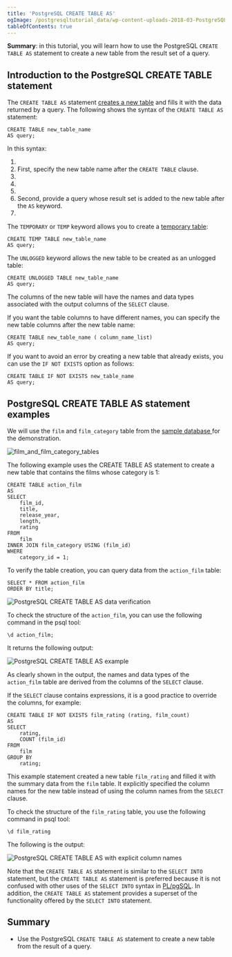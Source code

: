 ```yaml
---
title: 'PostgreSQL CREATE TABLE AS'
ogImage: /postgresqltutorial_data/wp-content-uploads-2018-03-PostgreSQL-CREATE-TABLE-AS-data-verification.png
tableOfContents: true
---
```



**Summary**: in this tutorial, you will learn how to use the PostgreSQL `CREATE TABLE AS` statement to create a new table from the result set of a query.





## Introduction to the PostgreSQL CREATE TABLE statement





The `CREATE TABLE AS` statement [creates a new table](/docs/postgresql/postgresql-create-table) and fills it with the data returned by a query. The following shows the syntax of the `CREATE TABLE AS` statement:





```
CREATE TABLE new_table_name
AS query;
```





In this syntax:





1. 
2. First, specify the new table name after the `CREATE TABLE` clause.
3. 
4.
5. 
6. Second, provide a query whose result set is added to the new table after the `AS` keyword.
7. 





The `TEMPORARY` or `TEMP` keyword allows you to create a [temporary table](/docs/postgresql/postgresql-temporary-table):





```
CREATE TEMP TABLE new_table_name
AS query;
```





The `UNLOGGED` keyword allows the new table to be created as an unlogged table:





```
CREATE UNLOGGED TABLE new_table_name
AS query;
```





The columns of the new table will have the names and data types associated with the output columns of the `SELECT` clause.





If you want the table columns to have different names, you can specify the new table columns after the new table name:





```
CREATE TABLE new_table_name ( column_name_list)
AS query;
```





If you want to avoid an error by creating a new table that already exists, you can use the `IF NOT EXISTS` option as follows:





```
CREATE TABLE IF NOT EXISTS new_table_name
AS query;
```





## PostgreSQL CREATE TABLE AS statement examples





We will use the `film` and `film_category` table from the [sample database ](https://www.postgresqltutorial.com/postgresql-getting-started/postgresql-sample-database/)for the demonstration.





![film_and_film_category_tables](https://www.postgresqltutorial.com/wp-content/uploads/2018/03/film_and_film_category_tables.png)





The following example uses the CREATE TABLE AS statement to create a new table that contains the films whose category is 1:





```
CREATE TABLE action_film
AS
SELECT
    film_id,
    title,
    release_year,
    length,
    rating
FROM
    film
INNER JOIN film_category USING (film_id)
WHERE
    category_id = 1;
```





To verify the table creation, you can query data from the `action_film` table:





```
SELECT * FROM action_film
ORDER BY title;
```





![PostgreSQL CREATE TABLE AS data verification](/postgresqltutorial_data/wp-content-uploads-2018-03-PostgreSQL-CREATE-TABLE-AS-data-verification.png)





To check the structure of the `action_film`, you can use the following command in the psql tool:





```
\d action_film;
```





It returns the following output:





![PostgreSQL CREATE TABLE AS example](/postgresqltutorial_data/wp-content-uploads-2018-03-PostgreSQL-CREATE-TABLE-AS-example.png)





As clearly shown in the output, the names and data types of the `action_film` table are derived from the columns of the `SELECT` clause.





If the `SELECT` clause contains expressions, it is a good practice to override the columns, for example:





```
CREATE TABLE IF NOT EXISTS film_rating (rating, film_count)
AS
SELECT
    rating,
    COUNT (film_id)
FROM
    film
GROUP BY
    rating;
```





This example statement created a new table `film_rating` and filled it with the summary data from the `film` table. It explicitly specified the column names for the new table instead of using the column names from the `SELECT` clause.





To check the structure of the `film_rating` table, you use the following command in psql tool:





```
\d film_rating
```





The following is the output:





![PostgreSQL CREATE TABLE AS with explicit column names](/postgresqltutorial_data/wp-content-uploads-2018-03-PostgreSQL-CREATE-TABLE-AS-with-explicit-column-names.png)





Note that the `CREATE TABLE AS` statement is similar to the `SELECT INTO` statement, but the `CREATE TABLE AS` statement is preferred because it is not confused with other uses of the `SELECT INTO` syntax in [PL/pgSQL](https://www.postgresqltutorial.com/postgresql-plpgsql/). In addition, the `CREATE TABLE AS` statement provides a superset of the functionality offered by the `SELECT INTO` statement.





## Summary





- Use the PostgreSQL `CREATE TABLE AS` statement to create a new table from the result of a query.


